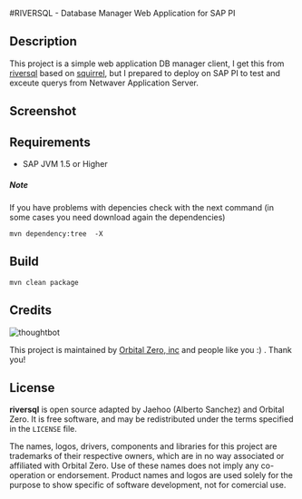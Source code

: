 #RIVERSQL - Database Manager Web Application for SAP PI

## Description

This project is a simple web application DB manager client, I get this from [riversql](https://code.google.com/p/riversql/source/checkout) based on [squirrel](http://squirrel-sql.sourceforge.net/), but I prepared to deploy on SAP PI to test and exceute querys from Netwaver Application Server.

## Screenshot


## Requirements

* SAP JVM 1.5 or Higher

##### Note

If you have problems with depencies check with the next command (in some cases you need download again the dependencies)

```$
mvn dependency:tree  -X
```

## Build

```$
mvn clean package
```

Credits
-------

![thoughtbot](https://lh6.googleusercontent.com/-gXFiyKSSZ4E/UewkL6Eez8I/AAAAAAAADpg/Phifd0oafkc/s288/OZ%2520logo.png)

This project is maintained by [Orbital Zero, inc](http://www.orbitalzero.com/community)
and people like you :) . Thank you!

License
-------

**riversql** is open source adapted by Jaehoo (Alberto Sanchez) and Orbital Zero. It is free software, and may be
redistributed under the terms specified in the `LICENSE` file.

The names, logos, drivers, components and libraries for this project are trademarks of their respective owners, which are in no way associated or affiliated with Orbital Zero. Use of these names does not imply any co-operation or endorsement.
Product names and logos are used solely for the purpose to show specific of software development, not for comercial use.
